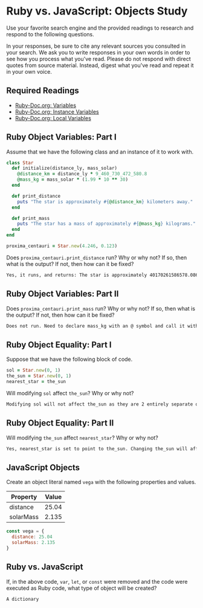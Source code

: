 # Ruby vs. JavaScript: Objects Study

Use your favorite search engine and the provided readings to research and
respond to the following questions.

In your responses, be sure to cite any relevant sources you consulted in your
search. We ask you to write responses in your own words in order to see how you
process what you've read. Please do not respond with direct quotes from source
material. Instead, digest what you've read and repeat it in your own voice.

## Required Readings

-   [Ruby-Doc.org: Variables](http://ruby-doc.org/docs/ruby-doc-bundle/UsersGuide/rg/variables.html)
-   [Ruby-Doc.org: Instance Variables](http://ruby-doc.org/docs/ruby-doc-bundle/UsersGuide/rg/instancevars.html)
-   [Ruby-Doc.org: Local Variables](http://ruby-doc.org/docs/ruby-doc-bundle/UsersGuide/rg/localvars.html)

## Ruby Object Variables: Part I

Assume that we have the following class and an instance of it to work with.

```ruby
class Star
  def initialize(distance_ly, mass_solar)
    @distance_km = distance_ly * 9_460_730_472_580.8
    @mass_kg = mass_solar * (1.99 * 10 ** 30)
  end

  def print_distance
    puts "The star is approximately #{@distance_km} kilometers away."
  end

  def print_mass
    puts "The star has a mass of approximately #{@mass_kg} kilograms."
  end
end

proxima_centauri = Star.new(4.246, 0.123)
```

Does `proxima_centauri.print_distance` run? Why or why not? If so, then what is
the output? If not, then how can it be fixed?

```md
Yes, it runs, and returns: The star is approximately 40170261586578.086 kilometers away.
```

## Ruby Object Variables: Part II

Does `proxima_centauri.print_mass` run? Why or why not? If so, then what is the
output? If not, then how can it be fixed?

```md
Does not run. Need to declare mass_kg with an @ symbol and call it with one as well.
```

## Ruby Object Equality: Part I

Suppose that we have the following block of code.

```ruby
sol = Star.new(0, 1)
the_sun = Star.new(0, 1)
nearest_star = the_sun
```

Will modifying `sol` affect `the_sun`? Why or why not?

```md
Modifying sol will not affect the_sun as they are 2 entirely separate objects.
```

## Ruby Object Equality: Part II

Will modifying `the_sun` affect `nearest_star`? Why or why not?

```md
Yes, nearest_star is set to point to the_sun. Changing the_sun will affect nearest_star.
```

## JavaScript Objects

Create an object literal named `vega` with the following properties and values.

| Property | Value |
| --- | --- |
| distance | 25.04 |
| solarMass | 2.135 |

```javascript
const vega = {
  distance: 25.04
  solarMass: 2.135
}
```

## Ruby vs. JavaScript

If, in the above code, `var`, `let`, or `const` were removed and the code were
executed as Ruby code, what type of object will be created?

```md
A dictionary
```
